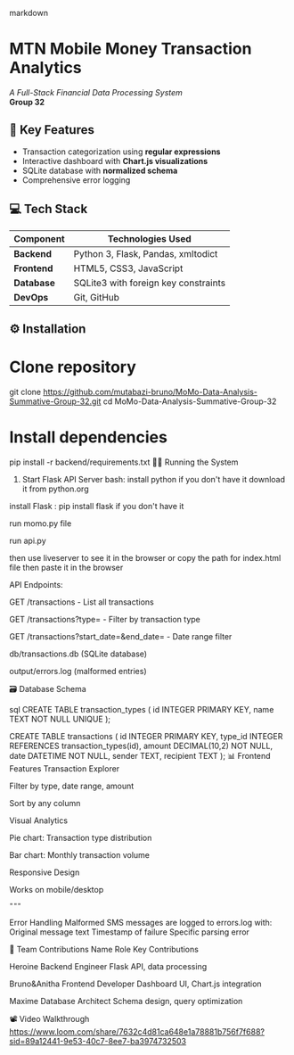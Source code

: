 markdown
# MTN Mobile Money Transaction Analytics
*A Full-Stack Financial Data Processing System*  
**Group 32**



## 🚀 Key Features

- Transaction categorization using **regular expressions**
- Interactive dashboard with **Chart.js visualizations**
- SQLite database with **normalized schema**
- Comprehensive error logging


## 💻 Tech Stack
| Component       | Technologies Used                     |
|----------------|---------------------------------------|
| **Backend**    | Python 3, Flask, Pandas, xmltodict    |
| **Frontend**   | HTML5, CSS3, JavaScript     |
| **Database**   | SQLite3 with foreign key constraints  |
| **DevOps**     | Git, GitHub                           |


## ⚙️ Installation

# Clone repository
git clone https://github.com/mutabazi-bruno/MoMo-Data-Analysis-Summative-Group-32.git
cd MoMo-Data-Analysis-Summative-Group-32


# Install dependencies
pip install -r backend/requirements.txt
🏃‍♂️ Running the System
1. Start Flask API Server
bash:
install python if you don't have it download it from python.org 

install Flask : pip install flask if you don't have it 

run momo.py file

run api.py 

then use liveserver to see it in the browser or copy the path for index.html file then paste it in the browser

API Endpoints:


GET /transactions - List all transactions


GET /transactions?type=<type> - Filter by transaction type


GET /transactions?start_date=<date>&end_date=<date> - Date range filter


db/transactions.db (SQLite database)


output/errors.log (malformed entries)





🗃 Database Schema


sql
CREATE TABLE transaction_types (
    id INTEGER PRIMARY KEY,
    name TEXT NOT NULL UNIQUE
);


CREATE TABLE transactions (
    id INTEGER PRIMARY KEY,
    type_id INTEGER REFERENCES transaction_types(id),
    amount DECIMAL(10,2) NOT NULL,
    date DATETIME NOT NULL,
    sender TEXT,
    recipient TEXT
);
📊 Frontend Features
Transaction Explorer


Filter by type, date range, amount


Sort by any column


Visual Analytics


Pie chart: Transaction type distribution


Bar chart: Monthly transaction volume


Responsive Design


Works on mobile/desktop



    """
Error Handling
Malformed SMS messages are logged to errors.log with:
Original message text
Timestamp of failure
Specific parsing error


👥 Team Contributions
Name    Role    Key Contributions<br>

Heroine  Backend Engineer    Flask API, data processing

Bruno&Anitha    Frontend Developer  Dashboard UI, Chart.js integration


Maxime Database Architect  Schema design, query optimization

📽️ Video Walkthrough
https://www.loom.com/share/7632c4d81ca648e1a78881b756f7f688?sid=89a12441-9e53-40c7-8ee7-ba3974732503





